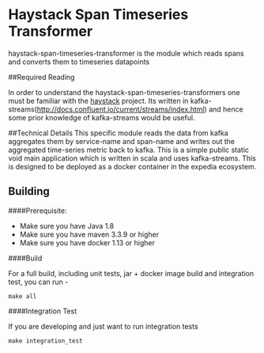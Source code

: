 # Haystack Span Timeseries Transformer
haystack-span-timeseries-transformer is the module which reads spans and converts them to timeseries datapoints


##Required Reading
 
In order to understand the haystack-span-timeseries-transformers one must be familiar with the [haystack](https://github.com/ExpediaDotCom/haystack) project. Its written in kafka-streams(http://docs.confluent.io/current/streams/index.html) 
and hence some prior knowledge of kafka-streams would be useful.
 


##Technical Details
This specific module reads the data from kafka aggregates them by service-name and span-name and writes out the aggregated time-series metric back to kafka.
This is a simple public static void main application which is written in scala and uses kafka-streams. This is designed to be deployed as a docker container in the expedia ecosystem.


## Building

####Prerequisite: 

* Make sure you have Java 1.8
* Make sure you have maven 3.3.9 or higher
* Make sure you have docker 1.13 or higher




####Build

For a full build, including unit tests, jar + docker image build and integration test, you can run -
```
make all
```

####Integration Test

If you are developing and just want to run integration tests 
```
make integration_test

```